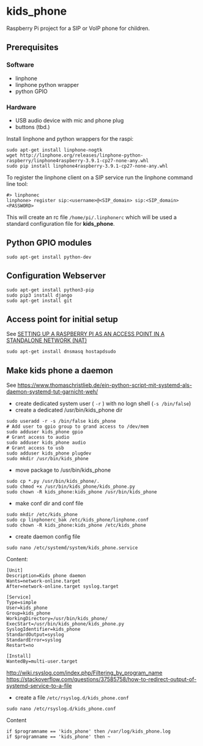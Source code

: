 # kids_phone
Raspberry Pi project for a SIP or VoIP phone for children.

## Prerequisites

### Software
- linphone
- linphone python wrapper
- python GPIO

### Hardware
- USB audio device with mic and phone plug
- buttons (tbd.)

Install linphone and python wrappers for the raspi:
```
sudo apt-get install linphone-nogtk
wget http://linphone.org/releases/linphone-python-raspberry/linphone4raspberry-3.9.1-cp27-none-any.whl
sudo pip install linphone4raspberry-3.9.1-cp27-none-any.whl
```

To register the linphone client on a SIP service run the linphone command line tool:
```
#> linphonec
linphone> register sip:<username>@<SIP_domain> sip:<SIP_domain> <PASSWORD>
```
This will create an rc file `/home/pi/.linphonerc` which will be used a standard configuration file for __kids_phone__.

## Python GPIO modules
```
sudo apt-get install python-dev
```

## Configuration Webserver
```
sudo apt-get install python3-pip
sudo pip3 install django
sudo apt-get install git
```

## Access point for initial setup

See [SETTING UP A RASPBERRY PI AS AN ACCESS POINT IN A STANDALONE NETWORK (NAT)](https://www.raspberrypi.org/documentation/configuration/wireless/access-point.md)
```
sudo apt-get install dnsmasq hostapdsudo
```

## Make kids phone a daemon

See https://www.thomaschristlieb.de/ein-python-script-mit-systemd-als-daemon-systemd-tut-garnicht-weh/

 *  create dedicated system user ( `-r` ) with no logn shell (`-s /bin/false`)
 *  create a dedicated /usr/bin/kids_phone dir

```
sudo useradd -r -s /bin/false kids_phone
# Add user to gpio group to grand access to /dev/mem
sudo adduser kids_phone gpio
# Grant access to audio
sudo adduser kids_phone audio
# Grant access to usb
sudo adduser kids_phone plugdev
sudo mkdir /usr/bin/kids_phone
```

 *  move package to /usr/bin/kids_phone
```
sudo cp *.py /usr/bin/kids_phone/.
sudo chmod +x /usr/bin/kids_phone/kids_phone.py
sudo chown -R kids_phone:kids_phone /usr/bin/kids_phone
```

 *  make conf dir and conf file
```
sudo mkdir /etc/kids_phone
sudo cp linphonerc_bak /etc/kids_phone/linphone.conf
sudo chown -R kids_phone:kids_phone /etc/kids_phone
```
 *  create daemon config file
 
```
sudo nano /etc/systemd/system/kids_phone.service
```
 
Content:
```
[Unit]
Description=Kids phone daemon
Wants=network-online.target
After=network-online.target syslog.target

[Service]
Type=simple
User=kids_phone
Group=kids_phone
WorkingDirectory=/usr/bin/kids_phone/
ExecStart=/usr/bin/kids_phone/kids_phone.py
SyslogIdentifier=kids_phone
StandardOutput=syslog
StandardError=syslog
Restart=no

[Install]
WantedBy=multi-user.target
```

http://wiki.rsyslog.com/index.php/Filtering_by_program_name
https://stackoverflow.com/questions/37585758/how-to-redirect-output-of-systemd-service-to-a-file
 *  create a file `/etc/rsyslog.d/kids_phone.conf`
 
```
sudo nano /etc/rsyslog.d/kids_phone.conf
```
 
Content
```
if $programname == 'kids_phone' then /var/log/kids_phone.log
if $programname == 'kids_phone' then ~
```
